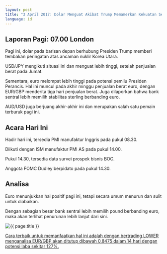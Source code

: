 ```yaml
---
layout: post
title: "3 April 2017: Dolar Menguat Akibat Trump Memamerkan Kekuatan Senjata"
language: id
---
```

## Laporan Pagi: 07.00 London

Pagi ini, dolar pada barisan depan berhubung Presiden Trump memberi tembakan peringatan atas ancaman nuklir Korea Utara.

USD/JPY mengikuti situasi ini dan menguat lebih tinggi, setelah penjualan berat pada Jumat.

Sementara, euro melompat lebih tinggi pada potensi pemilu Presiden Perancis. Hal ini muncul pada akhir minggu penjualan berat euro, dengan EUR/GBP menderita tiga hari penjualan berat. Juga dilaporkan bahwa bank sentral lebih memilih stabilitas sterling berbanding euro.

AUD/USD juga berjuang akhir-akhir ini dan merupakan salah satu pemain terburuk pagi ini.

## Acara Hari Ini

Hadir hari ini, tersedia PMI manufaktur Inggris pada pukul 08.30.

Diikuti dengan ISM manufaktur PMI AS pada pukul 14.00.

Pukul 14.30, tersedia data survei prospek bisnis BOC.

Anggota FOMC Dudley berpidato pada pukul 14.30.

## Analisa

Euro menunjukkan hal positif pagi ini, tetapi secara umum menurun dan sulit untuk diabaikan.

Dengan sebagian besar bank sentral lebih memilih pound berbanding euro, maka akan terlihat penurunan lebih lanjut dari sini.

<img src="{{ site.url }}/images/03-apr-17-id.png" alt="{{ page.title }}" title="{{ page.title }}">

<a href="%LINK%%?currency=USD& market=forex&underlying=frxEURGBP&formname=higherlower&duration_amount=14&duration_units=d&amount=10&amount_type=payout&expiry_type=duration&barrier=0.8475" target="_blank">Cara terbaik untuk memanfaatkan hal ini adalah dengan bertrading LOWER menganalisa EUR/GBP akan ditutup dibawah 0.8475 dalam 14 hari dengan potensi laba sekitar 127%.</a>